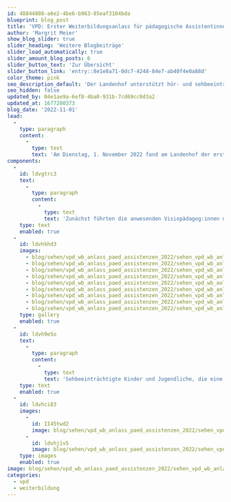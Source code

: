 ```yaml
---
id: 48844808-a6e2-4be6-b963-85eaf3104bda
blueprint: blog_post
title: 'VPD: Erster Weiterbildungsanlass für pädagogische Assistentinnen'
author: 'Margrit Meier'
show_blog_slider: true
slider_heading: 'Weitere Blogbeiträge'
slider_load_automatically: true
slider_amount_blog_posts: 6
slider_button_text: 'Zur Übersicht'
slider_button_link: 'entry::8e1e8a71-0dc7-4248-84e7-ab40f4e0a88d'
color_theme: pink
seo_description_default: 'Der Landenhof unterstützt hör- und sehbeeinträchtigte Kinder & Jugendliche in ihrem selbstbestimmten Leben durch Förderung ihrer Fähigkeiten & Entwicklung'
seo_hidden: false
updated_by: 04e1ae9a-6ef8-4ba0-931b-7cd69cc0d3a2
updated_at: 1677280373
blog_date: '2022-11-01'
lead:
  -
    type: paragraph
    content:
      -
        type: text
        text: 'Am Dienstag, 1. November 2022 fand am Landenhof der erste gemeinsame Austausch aller pädagogischer Assistentinnen des Visiopädagogischen Dienstes statt. Pädagogische Assistentinnen unterstützen integriert beschulte sehbeeinträchtigte Schüler:innen mit einem erhöhten Bedarf an Unterstützung in deren Unterrichtsalltag.'
components:
  -
    id: ldvgtrc3
    text:
      -
        type: paragraph
        content:
          -
            type: text
            text: 'Zunächst führten die anwesenden Visiopädagog:innen mit kurzen Fachreferaten in die Didaktik bei Sehbeeinträchtigung ein. Im Anschluss erhielten die Assistentinnen die Möglichkeit, am eigenen Leib zu erfahren, wie es ist, den Schulalltag mit einer Sehbeeinträchtigung zu meistern. Mit sogenannten Simulationsbrillen auf der Nase sollten sie z.B. ein Puzzle machen oder Formen aus verschieden farbigem Papier ausschneiden. Ganz schön knifflig, wenn man nicht gut sieht!'
    type: text
    enabled: true
  -
    id: ldvhkhd3
    images:
      - blog/sehen/vpd_wb_anlass_paed_assistenzen_2022/sehen_vpd_wb_anlass_paed_assistenzen_2022-01.jpg
      - blog/sehen/vpd_wb_anlass_paed_assistenzen_2022/sehen_vpd_wb_anlass_paed_assistenzen_2022-02.jpg
      - blog/sehen/vpd_wb_anlass_paed_assistenzen_2022/sehen_vpd_wb_anlass_paed_assistenzen_2022-04.jpg
      - blog/sehen/vpd_wb_anlass_paed_assistenzen_2022/sehen_vpd_wb_anlass_paed_assistenzen_2022-05.jpg
      - blog/sehen/vpd_wb_anlass_paed_assistenzen_2022/sehen_vpd_wb_anlass_paed_assistenzen_2022-06.jpg
      - blog/sehen/vpd_wb_anlass_paed_assistenzen_2022/sehen_vpd_wb_anlass_paed_assistenzen_2022-07.jpg
      - blog/sehen/vpd_wb_anlass_paed_assistenzen_2022/sehen_vpd_wb_anlass_paed_assistenzen_2022-08.jpg
      - blog/sehen/vpd_wb_anlass_paed_assistenzen_2022/sehen_vpd_wb_anlass_paed_assistenzen_2022-09.jpg
      - blog/sehen/vpd_wb_anlass_paed_assistenzen_2022/sehen_vpd_wb_anlass_paed_assistenzen_2022-10.jpg
    type: gallery
    enabled: true
  -
    id: ldvh9e5o
    text:
      -
        type: paragraph
        content:
          -
            type: text
            text: 'Sehbeeinträchtigte Kinder und Jugendliche, die eine Regelklasse besuchen, sind auf diverse Hilfsmittel angewiesen. Ein paar davon konnten die Teilnehmerinnen der Weiterbildung ausprobieren. Etwa ein iPad Pro oder ein Lese-Schrägpult. Die pädagogischen Assistentinnen zeigten sich sehr interessiert und schätzten die lockere Atmosphäre und den Austausch mit den Visiopädagog:innen sehr. Ein gelungener erster Weiterbildungsanlass also.'
    type: text
    enabled: true
  -
    id: ldvhci83
    images:
      -
        id: II45twd2
        image: blog/sehen/vpd_wb_anlass_paed_assistenzen_2022/sehen_vpd_wb_anlass_paed_assistenzen_2022-03.jpg
      -
        id: ldvhjiv5
        image: blog/sehen/vpd_wb_anlass_paed_assistenzen_2022/sehen_vpd_wb_anlass_paed_assistenzen_2022-11.JPG
    type: images
    enabled: true
image: blog/sehen/vpd_wb_anlass_paed_assistenzen_2022/sehen_vpd_wb_anlass_paed_assistenzen_2022-front.jpg
categories:
  - vpd
  - weiterbildung
---
```

